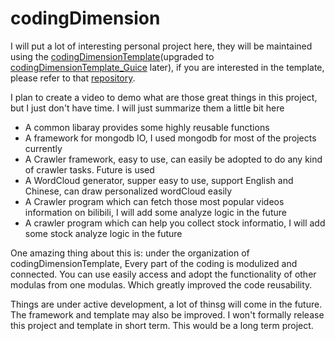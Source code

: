 # codingDimension

I will put a lot of interesting personal project here, they will be maintained using the [codingDimensionTemplate](https://github.com/xzhuah/codingDimensionTemplate)(upgraded to [codingDimensionTemplate_Guice](https://github.com/xzhuah/codingDimensionTemplate_Guice) later), if you are interested in the template, please refer to that [repository](https://github.com/xzhuah/codingDimensionTemplate).

I plan to create a video to demo what are those great things in this project, but I just don't have time. I will just summarize them a little bit here

* A common libaray provides some highly reusable functions
* A framework for mongodb IO, I used mongodb for most of the projects currently
* A Crawler framework, easy to use, can easily be adopted to do any kind of crawler tasks. Future is used
* A WordCloud generator, supper easy to use, support English and Chinese, can draw personalized wordCloud easily
* A Crawler program which can fetch those most popular videos information on bilibili, I will add some analyze logic in the future
* A crawler program which can help you collect stock informatio, I will add some stock analyze logic in the future

One amazing thing about this is: under the organization of codingDimensionTemplate, Every part of the coding is modulized and connected. You can use easily access and adopt the functionality of other modulas from one modulas. Which greatly improved the code reusability.

Things are under active development, a lot of thinsg will come in the future. The framework and template may also be improved. I won't formally release this project and template in short term. This would be a long term project. 
